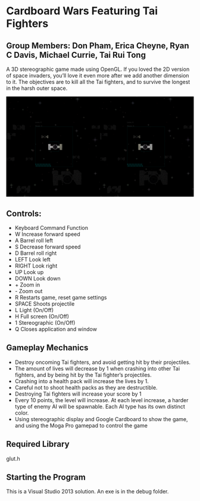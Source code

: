 Cardboard Wars Featuring Tai Fighters
===================
Group Members: Don Pham, Erica Cheyne, Ryan C Davis, Michael Currie, Tai Rui Tong
---------------------------------------------------------

A 3D stereographic game made using OpenGL. If you loved the 2D version of space invaders, you’ll love it even more after we add another dimension to it. The objectives are to kill all the Tai fighters, and to survive the longest in the harsh outer space.


![Screen Shot](/cardboard.png "Look at this exciting gameplay")


Controls:
----------
+ Keyboard Command Function
+ W Increase forward speed
+ A Barrel roll left
+ S Decrease forward speed
+ D Barrel roll right
+ LEFT Look left
+ RIGHT Look right
+ UP Look up
+ DOWN Look down
+ \+ Zoom in
+ \- Zoom out
+ R Restarts game, reset game settings
+ SPACE Shoots projectile
+ L Light (On/Off)
+ H Full screen (On/Off)
+ 1 Stereographic (On/Off)
+ Q Closes application and window

Gameplay Mechanics
--------------------

+ Destroy oncoming Tai fighters, and avoid getting hit by their projectiles.
+ The amount of lives will decrease by 1 when crashing into other Tai fighters, and by being hit by the Tai fighter’s projectiles. 
+ Crashing into a health pack will increase the lives by 1.
+ Careful not to shoot health packs as they are destructible.
+ Destroying Tai fighters will increase your score by 1
+ Every 10 points, the level will increase. At each level increase, a harder type of enemy AI will be spawnable. Each AI type has its own distinct color.
+ Using stereographic display and Google Cardboard to show the game, and using the Moga Pro gamepad to control the game

Required Library
---
glut.h

Starting the Program
---
This is a Visual Studio 2013 solution. An exe is in the debug folder. 
